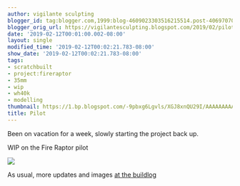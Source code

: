 ```yaml
---
author: vigilante sculpting
blogger_id: tag:blogger.com,1999:blog-4609023303516215514.post-4069707057955675340
blogger_orig_url: https://vigilantesculpting.blogspot.com/2019/02/pilot.html
date: '2019-02-12T00:01:00.002-08:00'
layout: single
modified_time: '2019-02-12T00:02:21.783-08:00'
show_date: '2019-02-12T00:02:21.783-08:00'
tags:
- scratchbuilt
- project:fireraptor
- 35mm
- wip
- wh40k
- modelling
thumbnail: https://1.bp.blogspot.com/-9pbxg6Lgvls/XGJ8xnQU29I/AAAAAAAAAOI/kNQnOnQ3W_Y6qQJOeci1A4alUVGYMqPkACLcBGAs/s320-c/IMG_6135.JPG
title: Pilot
---
```

Been on vacation for a week, slowly starting the project back up.  
  
WIP on the Fire Raptor pilot  
  

![](https://1.bp.blogspot.com/-9pbxg6Lgvls/XGJ8xnQU29I/AAAAAAAAAOI/kNQnOnQ3W_Y6qQJOeci1A4alUVGYMqPkACLcBGAs/s1600/IMG_6135.JPG)

  
As usual, more updates and images [at the
buildlog](http://www.papermodelers.com/forum/alternate-dimensions/42866-fire-raptor-version-2-a-4.html#34)  
  
